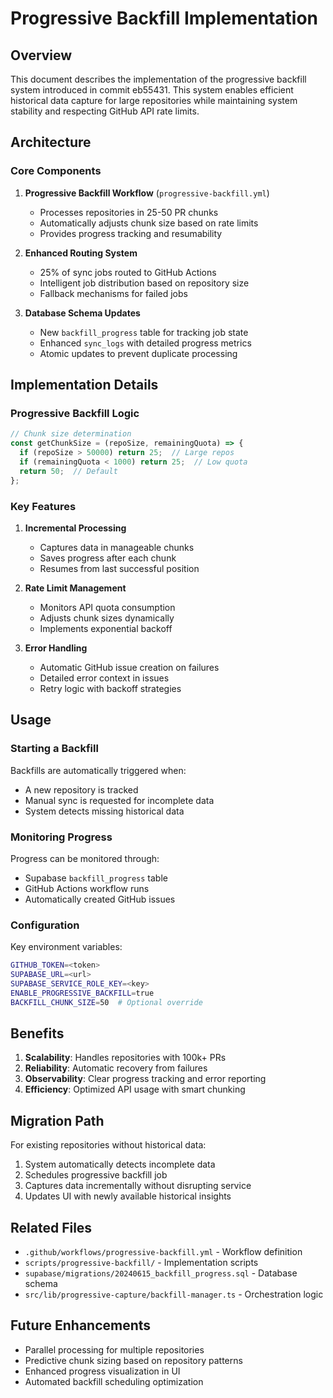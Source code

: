 # Progressive Backfill Implementation

## Overview

This document describes the implementation of the progressive backfill system introduced in commit eb55431. This system enables efficient historical data capture for large repositories while maintaining system stability and respecting GitHub API rate limits.

## Architecture

### Core Components

1. **Progressive Backfill Workflow** (`progressive-backfill.yml`)
   - Processes repositories in 25-50 PR chunks
   - Automatically adjusts chunk size based on rate limits
   - Provides progress tracking and resumability

2. **Enhanced Routing System**
   - 25% of sync jobs routed to GitHub Actions
   - Intelligent job distribution based on repository size
   - Fallback mechanisms for failed jobs

3. **Database Schema Updates**
   - New `backfill_progress` table for tracking job state
   - Enhanced `sync_logs` with detailed progress metrics
   - Atomic updates to prevent duplicate processing

## Implementation Details

### Progressive Backfill Logic

```javascript
// Chunk size determination
const getChunkSize = (repoSize, remainingQuota) => {
  if (repoSize > 50000) return 25;  // Large repos
  if (remainingQuota < 1000) return 25;  // Low quota
  return 50;  // Default
};
```

### Key Features

1. **Incremental Processing**
   - Captures data in manageable chunks
   - Saves progress after each chunk
   - Resumes from last successful position

2. **Rate Limit Management**
   - Monitors API quota consumption
   - Adjusts chunk sizes dynamically
   - Implements exponential backoff

3. **Error Handling**
   - Automatic GitHub issue creation on failures
   - Detailed error context in issues
   - Retry logic with backoff strategies

## Usage

### Starting a Backfill

Backfills are automatically triggered when:
- A new repository is tracked
- Manual sync is requested for incomplete data
- System detects missing historical data

### Monitoring Progress

Progress can be monitored through:
- Supabase `backfill_progress` table
- GitHub Actions workflow runs
- Automatically created GitHub issues

### Configuration

Key environment variables:
```bash
GITHUB_TOKEN=<token>
SUPABASE_URL=<url>
SUPABASE_SERVICE_ROLE_KEY=<key>
ENABLE_PROGRESSIVE_BACKFILL=true
BACKFILL_CHUNK_SIZE=50  # Optional override
```

## Benefits

1. **Scalability**: Handles repositories with 100k+ PRs
2. **Reliability**: Automatic recovery from failures
3. **Observability**: Clear progress tracking and error reporting
4. **Efficiency**: Optimized API usage with smart chunking

## Migration Path

For existing repositories without historical data:
1. System automatically detects incomplete data
2. Schedules progressive backfill job
3. Captures data incrementally without disrupting service
4. Updates UI with newly available historical insights

## Related Files

- `.github/workflows/progressive-backfill.yml` - Workflow definition
- `scripts/progressive-backfill/` - Implementation scripts
- `supabase/migrations/20240615_backfill_progress.sql` - Database schema
- `src/lib/progressive-capture/backfill-manager.ts` - Orchestration logic

## Future Enhancements

- Parallel processing for multiple repositories
- Predictive chunk sizing based on repository patterns
- Enhanced progress visualization in UI
- Automated backfill scheduling optimization